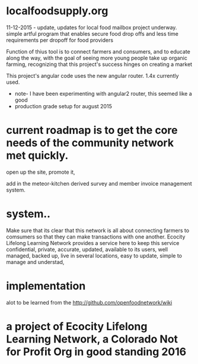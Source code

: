 # localfoodsupply.org


11-12-2015 - update, updates for local food mailbox project underway.
 simple artful program that enables secure food drop offs and less time requirements per dropoff for food providers


Function of thius tool is to connect farmers and consumers, and to educate along the way, with the goal of seeing more young people take up organic farming, recognizing that this project's success hinges on creating a market


This project's angular code uses the new angular router. 1.4x currently used. 
- note- I have been experimenting with angular2 router, this seemed like a good
- production grade setup for august 2015

# current roadmap is to get the core needs of the community network met quickly.

open up the site,
promote it, 


add in the
meteor-kitchen 
derived survey 
and member invoice 
management system.


# system..

Make sure that its clear that this network is all about connecting farmers to comsumers so that they
can make transactions with one another.  Ecocity Lifelong Learning Network provides a service here to
keep this service confidential, private, accurate, updated, available to its users, well managed, backed up,
live in several locations, easy to update, simple to manage and understad, 

# implementation

alot to be learned from the http://github.com/openfoodnetwork/wiki


# a project of Ecocity Lifelong Learning Network, a Colorado Not for Profit Org in good standing 2016
